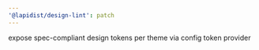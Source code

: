 ```yaml
---
'@lapidist/design-lint': patch
---
```


expose spec-compliant design tokens per theme via config token provider
